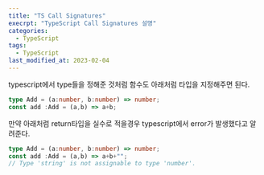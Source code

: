 ```yaml
---
title: "TS Call Signatures"
execrpt: "TypeScript Call Signatures 설명"
categories:
  - TypeScript
tags:
  - TypeScript
last_modified_at: 2023-02-04
---
```

typescript에서 type들을 정해준 것처럼 함수도 아래처럼 타입을 지정해주면 된다.
```ts
type Add = (a:number, b:number) => number;
const add :Add = (a,b) => a+b;
```
만약 아래처럼 return타입을 실수로 적을경우 typescript에서 error가 발생했다고 알려준다.
```ts
type Add = (a:number, b:number) => number;
const add :Add = (a,b) => a+b+"";
// Type 'string' is not assignable to type 'number'.
```
